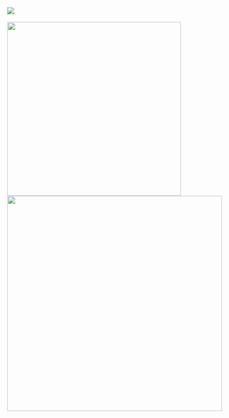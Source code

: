 
<h2>
  <img
    src="images/capa_github_profile.png"
  >
</h2>

<div>
  <a href="https://github.com/franciscoarmando63"
  <div>
    <img
      width="400px"
      align="left"
      src="https://github-readme-stats.vercel.app/api/top-langs/?username=franciscoarmando63&hide=html&layout=compact&theme=onedark" 
    />
  </div>
  <div>
    <img
      width="495px"
      align="left"
      src="https://github-readme-stats.vercel.app/api?username=franciscoarmando63&theme=onedark"
    />
  </div>
</div>

